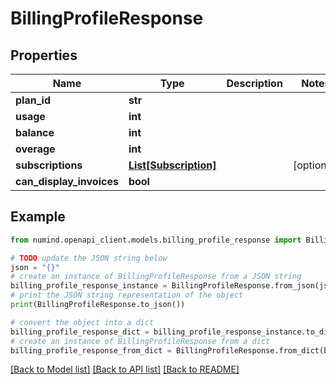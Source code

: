 # BillingProfileResponse


## Properties

Name | Type | Description | Notes
------------ | ------------- | ------------- | -------------
**plan_id** | **str** |  | 
**usage** | **int** |  | 
**balance** | **int** |  | 
**overage** | **int** |  | 
**subscriptions** | [**List[Subscription]**](Subscription.md) |  | [optional] 
**can_display_invoices** | **bool** |  | 

## Example

```python
from numind.openapi_client.models.billing_profile_response import BillingProfileResponse

# TODO update the JSON string below
json = "{}"
# create an instance of BillingProfileResponse from a JSON string
billing_profile_response_instance = BillingProfileResponse.from_json(json)
# print the JSON string representation of the object
print(BillingProfileResponse.to_json())

# convert the object into a dict
billing_profile_response_dict = billing_profile_response_instance.to_dict()
# create an instance of BillingProfileResponse from a dict
billing_profile_response_from_dict = BillingProfileResponse.from_dict(billing_profile_response_dict)
```
[[Back to Model list]](../README.md#documentation-for-models) [[Back to API list]](../README.md#documentation-for-api-endpoints) [[Back to README]](../README.md)


